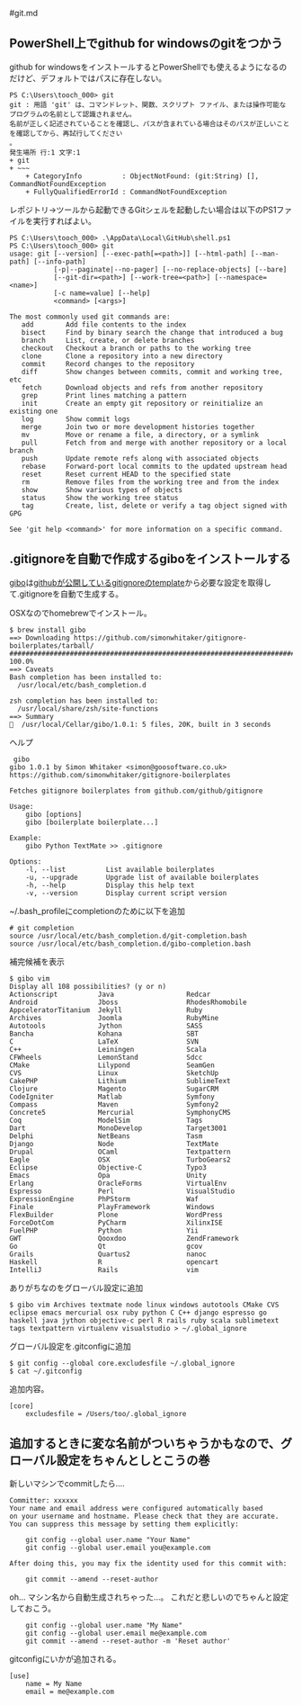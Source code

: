 #git.md
## PowerShell上でgithub for windowsのgitをつかう

github for windowsをインストールするとPowerShellでも使えるようになるのだけど、デフォルトではパスに存在しない。

    PS C:\Users\tooch_000> git
    git : 用語 'git' は、コマンドレット、関数、スクリプト ファイル、または操作可能なプログラムの名前として認識されません。
    名前が正しく記述されていることを確認し、パスが含まれている場合はそのパスが正しいことを確認してから、再試行してください
    。
    発生場所 行:1 文字:1
    + git
    + ~~~
        + CategoryInfo          : ObjectNotFound: (git:String) [], CommandNotFoundException
        + FullyQualifiedErrorId : CommandNotFoundException

レポジトリ→ツールから起動できるGitシェルを起動したい場合は以下のPS1ファイルを実行すればよい。

    PS C:\Users\tooch_000> .\AppData\Local\GitHub\shell.ps1
    PS C:\Users\tooch_000> git
    usage: git [--version] [--exec-path[=<path>]] [--html-path] [--man-path] [--info-path]
               [-p|--paginate|--no-pager] [--no-replace-objects] [--bare]
               [--git-dir=<path>] [--work-tree=<path>] [--namespace=<name>]
               [-c name=value] [--help]
               <command> [<args>]

    The most commonly used git commands are:
       add        Add file contents to the index
       bisect     Find by binary search the change that introduced a bug
       branch     List, create, or delete branches
       checkout   Checkout a branch or paths to the working tree
       clone      Clone a repository into a new directory
       commit     Record changes to the repository
       diff       Show changes between commits, commit and working tree, etc
       fetch      Download objects and refs from another repository
       grep       Print lines matching a pattern
       init       Create an empty git repository or reinitialize an existing one
       log        Show commit logs
       merge      Join two or more development histories together
       mv         Move or rename a file, a directory, or a symlink
       pull       Fetch from and merge with another repository or a local branch
       push       Update remote refs along with associated objects
       rebase     Forward-port local commits to the updated upstream head
       reset      Reset current HEAD to the specified state
       rm         Remove files from the working tree and from the index
       show       Show various types of objects
       status     Show the working tree status
       tag        Create, list, delete or verify a tag object signed with GPG

    See 'git help <command>' for more information on a specific command.

## .gitignoreを自動で作成するgiboをインストールする

[gibo](https://github.com/simonwhitaker/gitignore-boilerplates)は[githubが公開しているgitignoreのtemplate](https://github.com/github/gitignore)から必要な設定を取得して.gitignoreを自動で生成する。

OSXなのでhomebrewでインストール。

    $ brew install gibo
    ==> Downloading https://github.com/simonwhitaker/gitignore-boilerplates/tarball/
    ######################################################################## 100.0%
    ==> Caveats
    Bash completion has been installed to:
      /usr/local/etc/bash_completion.d

    zsh completion has been installed to:
      /usr/local/share/zsh/site-functions
    ==> Summary
    🍺  /usr/local/Cellar/gibo/1.0.1: 5 files, 20K, built in 3 seconds

ヘルプ

     gibo
    gibo 1.0.1 by Simon Whitaker <simon@goosoftware.co.uk>
    https://github.com/simonwhitaker/gitignore-boilerplates

    Fetches gitignore boilerplates from github.com/github/gitignore

    Usage:
        gibo [options]
        gibo [boilerplate boilerplate...]

    Example:
        gibo Python TextMate >> .gitignore

    Options:
        -l, --list          List available boilerplates
        -u, --upgrade       Upgrade list of available boilerplates
        -h, --help          Display this help text
        -v, --version       Display current script version

~/.bash_profileにcompletionのために以下を追加

    # git completion
    source /usr/local/etc/bash_completion.d/git-completion.bash
    source /usr/local/etc/bash_completion.d/gibo-completion.bash

補完候補を表示

    $ gibo vim
    Display all 108 possibilities? (y or n)
    Actionscript          Java                  Redcar
    Android               Jboss                 RhodesRhomobile
    AppceleratorTitanium  Jekyll                Ruby
    Archives              Joomla                RubyMine
    Autotools             Jython                SASS
    Bancha                Kohana                SBT
    C                     LaTeX                 SVN
    C++                   Leiningen             Scala
    CFWheels              LemonStand            Sdcc
    CMake                 Lilypond              SeamGen
    CVS                   Linux                 SketchUp
    CakePHP               Lithium               SublimeText
    Clojure               Magento               SugarCRM
    CodeIgniter           Matlab                Symfony
    Compass               Maven                 Symfony2
    Concrete5             Mercurial             SymphonyCMS
    Coq                   ModelSim              Tags
    Dart                  MonoDevelop           Target3001
    Delphi                NetBeans              Tasm
    Django                Node                  TextMate
    Drupal                OCaml                 Textpattern
    Eagle                 OSX                   TurboGears2
    Eclipse               Objective-C           Typo3
    Emacs                 Opa                   Unity
    Erlang                OracleForms           VirtualEnv
    Espresso              Perl                  VisualStudio
    ExpressionEngine      PhPStorm              Waf
    Finale                PlayFramework         Windows
    FlexBuilder           Plone                 WordPress
    ForceDotCom           PyCharm               XilinxISE
    FuelPHP               Python                Yii
    GWT                   Qooxdoo               ZendFramework
    Go                    Qt                    gcov
    Grails                Quartus2              nanoc
    Haskell               R                     opencart
    IntelliJ              Rails                 vim

ありがちなのをグローバル設定に追加

    $ gibo vim Archives textmate node linux windows autotools CMake CVS eclipse emacs mercurial osx ruby python C C++ django espresso go haskell java jython objective-c perl R rails ruby scala sublimetext tags textpattern virtualenv visualstudio > ~/.global_ignore

グローバル設定を.gitconfigに追加

    $ git config --global core.excludesfile ~/.global_ignore
    $ cat ~/.gitconfig

追加内容。

    [core]
        excludesfile = /Users/too/.global_ignore

## 追加するときに変な名前がついちゃうかもなので、グローバル設定をちゃんとしとこうの巻

新しいマシンでcommitしたら....

    Committer: xxxxxx
    Your name and email address were configured automatically based
    on your username and hostname. Please check that they are accurate.
    You can suppress this message by setting them explicitly:

        git config --global user.name "Your Name"
        git config --global user.email you@example.com

    After doing this, you may fix the identity used for this commit with:

        git commit --amend --reset-author

oh... マシン名から自動生成されちゃった...。
これだと悲しいのでちゃんと設定しておこう。

        git config --global user.name "My Name"
        git config --global user.email me@example.com
        git commit --amend --reset-author -m 'Reset author'

gitconfigにいかが追加される。

    [use]
        name = My Name
        email = me@example.com


